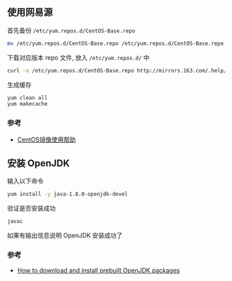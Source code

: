## 使用网易源

首先备份 `/etc/yum.repos.d/CentOS-Base.repo`

```bash
mv /etc/yum.repos.d/CentOS-Base.repo /etc/yum.repos.d/CentOS-Base.repo.backup
```

下载对应版本 repo 文件, 放入 `/etc/yum.repos.d/` 中

```bash
curl -o /etc/yum.repos.d/CentOS-Base.repo http://mirrors.163.com/.help/CentOS7-Base-163.repo
```

生成缓存

```bash
yum clean all
yum makecache
```

### 参考

- [CentOS镜像使用帮助](http://mirrors.163.com/.help/centos.html)

## 安装 OpenJDK

输入以下命令

```bash
yum install -y java-1.8.0-openjdk-devel
```

验证是否安装成功

```bash
javac
```

如果有输出信息说明 OpenJDK 安装成功了

### 参考

- [How to download and install prebuilt OpenJDK packages](http://openjdk.java.net/install/)